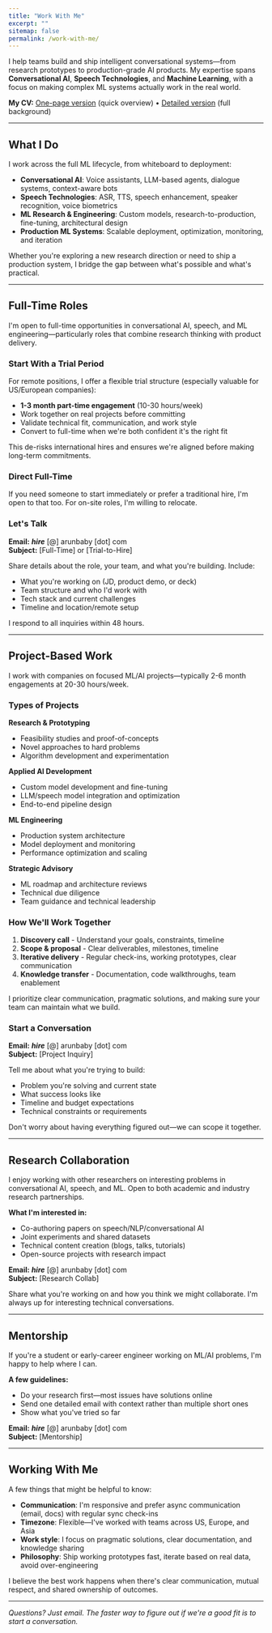 ```yaml
---
title: "Work With Me"
excerpt: ""
sitemap: false
permalink: /work-with-me/
---
```


I help teams build and ship intelligent conversational systems—from research prototypes to production-grade AI products. My expertise spans **Conversational AI**, **Speech Technologies**, and **Machine Learning**, with a focus on making complex ML systems actually work in the real world.

**My CV:** [One-page version](/assets/docs/Arun_2025_1page.pdf) (quick overview) • [Detailed version](/assets/docs/Arun_2025.pdf) (full background)

---

## What I Do

I work across the full ML lifecycle, from whiteboard to deployment:

- **Conversational AI**: Voice assistants, LLM-based agents, dialogue systems, context-aware bots
- **Speech Technologies**: ASR, TTS, speech enhancement, speaker recognition, voice biometrics  
- **ML Research & Engineering**: Custom models, research-to-production, fine-tuning, architectural design
- **Production ML Systems**: Scalable deployment, optimization, monitoring, and iteration

Whether you're exploring a new research direction or need to ship a production system, I bridge the gap between what's possible and what's practical.

---

## Full-Time Roles

I'm open to full-time opportunities in conversational AI, speech, and ML engineering—particularly roles that combine research thinking with product delivery.

### Start With a Trial Period

For remote positions, I offer a flexible trial structure (especially valuable for US/European companies):

- **1-3 month part-time engagement** (10-30 hours/week)
- Work together on real projects before committing
- Validate technical fit, communication, and work style
- Convert to full-time when we're both confident it's the right fit

This de-risks international hires and ensures we're aligned before making long-term commitments.

### Direct Full-Time

If you need someone to start immediately or prefer a traditional hire, I'm open to that too. For on-site roles, I'm willing to relocate.

### Let's Talk

**Email:** <em>**hire**</em> [@] arunbaby [dot] com  
**Subject:** [Full-Time] or [Trial-to-Hire]

Share details about the role, your team, and what you're building. Include:
- What you're working on (JD, product demo, or deck)
- Team structure and who I'd work with
- Tech stack and current challenges
- Timeline and location/remote setup

I respond to all inquiries within 48 hours.

---

## Project-Based Work

I work with companies on focused ML/AI projects—typically 2-6 month engagements at 20-30 hours/week.

### Types of Projects

**Research & Prototyping**
- Feasibility studies and proof-of-concepts
- Novel approaches to hard problems
- Algorithm development and experimentation

**Applied AI Development**  
- Custom model development and fine-tuning
- LLM/speech model integration and optimization
- End-to-end pipeline design

**ML Engineering**
- Production system architecture
- Model deployment and monitoring
- Performance optimization and scaling

**Strategic Advisory**
- ML roadmap and architecture reviews  
- Technical due diligence
- Team guidance and technical leadership

### How We'll Work Together

1. **Discovery call** - Understand your goals, constraints, timeline
2. **Scope & proposal** - Clear deliverables, milestones, timeline
3. **Iterative delivery** - Regular check-ins, working prototypes, clear communication
4. **Knowledge transfer** - Documentation, code walkthroughs, team enablement

I prioritize clear communication, pragmatic solutions, and making sure your team can maintain what we build.

### Start a Conversation

**Email:** <em>**hire**</em> [@] arunbaby [dot] com  
**Subject:** [Project Inquiry]

Tell me about what you're trying to build:
- Problem you're solving and current state
- What success looks like
- Timeline and budget expectations
- Technical constraints or requirements

Don't worry about having everything figured out—we can scope it together.

---

## Research Collaboration

I enjoy working with other researchers on interesting problems in conversational AI, speech, and ML. Open to both academic and industry research partnerships.

**What I'm interested in:**
- Co-authoring papers on speech/NLP/conversational AI
- Joint experiments and shared datasets
- Technical content creation (blogs, talks, tutorials)
- Open-source projects with research impact

**Email:** <em>**hire**</em> [@] arunbaby [dot] com  
**Subject:** [Research Collab]

Share what you're working on and how you think we might collaborate. I'm always up for interesting technical conversations.

---

## Mentorship

If you're a student or early-career engineer working on ML/AI problems, I'm happy to help where I can.

**A few guidelines:**
- Do your research first—most issues have solutions online
- Send one detailed email with context rather than multiple short ones  
- Show what you've tried so far

**Email:** <em>**hire**</em> [@] arunbaby [dot] com  
**Subject:** [Mentorship]

---

## Working With Me

A few things that might be helpful to know:

- **Communication**: I'm responsive and prefer async communication (email, docs) with regular sync check-ins
- **Timezone**: Flexible—I've worked with teams across US, Europe, and Asia
- **Work style**: I focus on pragmatic solutions, clear documentation, and knowledge sharing
- **Philosophy**: Ship working prototypes fast, iterate based on real data, avoid over-engineering

I believe the best work happens when there's clear communication, mutual respect, and shared ownership of outcomes.

---

*Questions? Just email. The faster way to figure out if we're a good fit is to start a conversation.*

